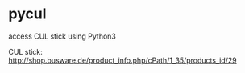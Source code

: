 # pycul
access CUL stick using Python3 

CUL stick: http://shop.busware.de/product_info.php/cPath/1_35/products_id/29
